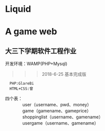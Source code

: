 # Liquid
A game web
====
大三下学期软件工程作业
------
开发环境：WAMP(PHP+Mysql)<br>
>>>2018-6-25 基本完成版
    
      PHP:GlareBi
      HTML+CSS:曾
      
四个表：<br>
　　　　user（username、pwd、money）<br>
　　　　game（gamename、gameprice）<br>
　　　　shoppinglist（username、gamename）<br>
　　　　usergame（username、gamename）<br>
